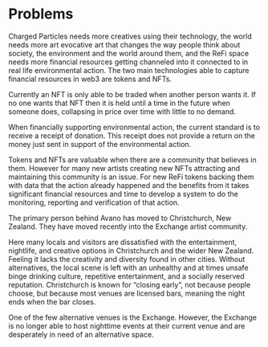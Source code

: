 # Problems

Charged Particles needs more creatives using their technology, the world needs more art evocative art that changes the way people think about society, the environment and the world around them, and the ReFi space needs more financial resources getting channeled into it connected to in real life environmental action. The two main technologies able to capture financial resources in web3 are tokens and NFTs.&#x20;

Currently an NFT is only able to be traded when another person wants it. If no one wants that NFT then it is held until a time in the future when someone does, collapsing in price over time with little to no demand.&#x20;

When financially supporting environmental action, the current standard is to receive a receipt of donation. This receipt does not provide a return on the money just sent in support of the environmental action.

Tokens and NFTs are valuable when there are a community that believes in them. However for many new artists creating new NFTs attracting and maintaining this community is an issue. For new  ReFi tokens backing them with data that the action already happened and the benefits from it takes significant financial resources and time to develop a system to do the monitoring, reporting and verification of that action.

The primary person behind Avano has moved to Christchurch, New Zealand. They have moved recently into the Exchange artist community.&#x20;

Here many locals and visitors are dissatisfied with the entertainment, nightlife, and creative options in Christchurch and the wider New Zealand. Feeling it lacks the creativity and diversity found in other cities. Without alternatives, the local scene is left with an unhealthy and at times unsafe binge drinking culture, repetitive entertainment, and a socially reserved reputation. Christchurch is known for “closing early”, not because people choose, but because most venues are licensed bars, meaning the night ends when the bar closes.

One of the few alternative venues is the Exchange. However, the Exchange is no longer able to host nighttime events at their current venue and are desperately in need of an alternative space.
